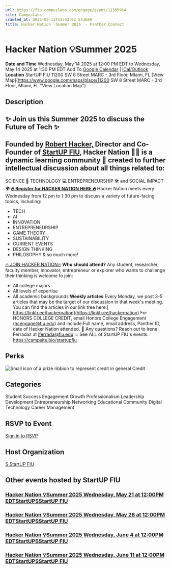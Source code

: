 ```yaml
---
url: https://fiu.campuslabs.com/engage/event/11305964
site: CampusLabs
crawled_at: 2025-05-13T13:43:02.543689
title: Hacker Nation 💡Summer 2025  - Panther Connect
---
```


# Hacker Nation 💡Summer 2025 
**Date and Time**
Wednesday, May 14 2025 at 12:00 PM EDT  to 
Wednesday, May 14 2025 at 1:30 PM EDT
Add To [Google Calendar](https://fiu.campuslabs.com/engage/event/11305964/googlepublish) | [iCal/Outlook ](https://fiu.campuslabs.com/engage/event/11305964.ics)
**Location**
StartUP FIU
11200 SW 8 Street MARC - 3rd Floor, MIami, FL
[View Map](https://www.google.com/maps/place/11200 SW 8 Street MARC - 3rd Floor, MIami, FL "View Location Map")
## Description
## ✨ Join us this Summer 2025 to discuss the Future of Tech ✨
## Founded by [Robert Hacker,](https://startup.fiu.edu/robert_hacker_bio/) Director and Co-Founder of [StartUP FIU](https://startup.fiu.edu/), Hacker Nation 👨‍🏫 is a dynamic learning community 🧠 created to further intellectual discussion about all things related to:
SCIENCE 🔬 TECHNOLOGY 💻 ENTREPRENEURSHIP 🛠️ and SOCIAL IMPACT🌍
**[🔥 Register for HACKER NATION HERE 🔥](https://fiu.zoom.us/meeting/register/tJIocOqrrj0qHtXbBFd_Nx070SbCZ15ol3rZ#/registration)**
Hacker Nation meets every Wednesday from 12 pm to 1:30 pm to discuss a variety of future-facing topics, including:
  * TECH
  * AI
  * INNOVATION
  * ENTREPRENEURSHIP
  * GAME THEORY
  * SUSTAINABILITY
  * CURRENT EVENTS
  * DESIGN THINKING
  * PHILOSOPHY & so much more!


[🔥 JOIN HACKER NATION🔥](https://fiu.zoom.us/meeting/register/tJIocOqrrj0qHtXbBFd_Nx070SbCZ15ol3rZ#/registration)
**Who should attend?** Any student, researcher, faculty member, innovator, entrepreneur or explorer who wants to challenge their thinking is welcome to join:
* All college majors
* All levels of expertise
* All academic backgrounds
**Weekly articles**
Every Monday, we post 3-5 articles that may be the target of our discussion in that week's meeting. You can find the articles in our link tree here:[ https://linktr.ee/hackernation](https://linktr.ee/hackernation)
For HONORS COLLEGE CREDIT, email Honors College Engagement (hcengage@fiu.edu) and include:Full name, email address, Panther ID, date of Hacker Nation attended.
🔎 Any questions? Reach out to Irene Ferradaz at iferrada@fiu.edu
💥 See ALL of StartUP FIU's events: <https://campsite.bio/startupfiu>
## Perks
![Small icon of a prize ribbion to represent credit in general](https://static.campuslabsengage.com/discovery/images/credit.svg) Credit 
## Categories
Student Success 
Engagement
Growth
Professionalism
Leadership Development
Entrepreneurship
Networking
Educational
Community
Digital Technology
Career Management
## RSVP to Event
[Sign in to RSVP](https://fiu.campuslabs.com/engage/account/login?returnUrl=/engage/event/11305964)
## Host Organization
[S StartUP FIU ](https://fiu.campuslabs.com/engage/organization/startupfiu)
## Other events hosted by StartUP FIU
### [Hacker Nation 💡Summer 2025 Wednesday, May 21 at 12:00PM EDTStartUPSStartUP FIU](https://fiu.campuslabs.com/engage/event/11305965)
### [Hacker Nation 💡Summer 2025 Wednesday, May 28 at 12:00PM EDTStartUPSStartUP FIU](https://fiu.campuslabs.com/engage/event/11305966)
### [Hacker Nation 💡Summer 2025 Wednesday, June 4 at 12:00PM EDTStartUPSStartUP FIU](https://fiu.campuslabs.com/engage/event/11305967)
### [Hacker Nation 💡Summer 2025 Wednesday, June 11 at 12:00PM EDTStartUPSStartUP FIU](https://fiu.campuslabs.com/engage/event/11305968)
